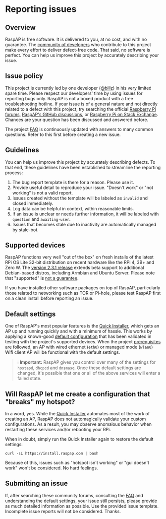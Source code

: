 # Reporting issues

## Overview
RaspAP is free software. It is delivered to you, at no cost, and with no guarantee. The [community of developers](https://github.com/RaspAP/raspap-webgui/graphs/contributors) who contribute to this project make every effort to deliver defect-free code. That said, no software is perfect. You can help us improve this project by accurately describing your issue.

## Issue policy
This project is currently led by one developer ([@billz](https://github.com/billz)) in his very limited spare time. Please respect our developers' time by using issues for reporting bugs only. RaspAP is not a boxed product with a free troubleshooting hotline. If your issue is of a general nature and not directly related to a defect with this project, try searching the official [Raspberry Pi forums](https://www.raspberrypi.org/forums/), [RaspAP's GitHub discussions](https://github.com/RaspAP/raspap-webgui/discussions), or [Raspberry Pi on Stack Exchange](https://raspberrypi.stackexchange.com/). Chances are your question has been discussed and answered before.

The project [FAQ](/faq/) is continuously updated with answers to many common questions. Refer to this first before creating a new issue. 

## Guidelines
You can help us improve this project by accurately describing defects. To that end, these guidelines have been established to streamline the reporting process: 

1. The bug report template is there for a reason. Please use it.
2. Provide useful detail to reproduce your issue. "Doesn't work" or "not working" is not a valid report.
3. Issues created without the template will be labeled as `invalid` and closed immediately.
4. Log data can be helpful in context, within reasonable limits.
5. If an issue is unclear or needs further information, it will be labeled with `question` and `awaiting-user`.
6. Issues that becomes stale due to inactivity are automatically managed by stale-bot.

## Supported devices 
RaspAP functions very well "out of the box" on fresh installs of the latest RPi OS Lite 32-bit distribution on recent hardware like the RPi 4, 3B+ and Zero W. The [version 2.3.1 release](https://github.com/RaspAP/raspap-webgui/releases/tag/2.3.1) extends beta support to additional Debian-based distros, including Armbian and Ubuntu Server. Please note that "supported" is [not a guarantee](/#compatible-operating-systems).

If you have installed other software packages on top of RaspAP, particularly those related to networking such as TOR or Pi-hole, please test RaspAP first on a clean install before reporting an issue.

## Default settings
One of RaspAP's most popular features is the [Quick Installer](/quick/), which gets an AP up and running quickly and with a minimum of hassle. This works by applying a known-good [default configuration](/defaults/) that has been validated in testing with the project's supported devices. When the project [prerequisites](/#quick-start) are followed, an AP with wired ethernet (`eth0`) or managed mode (`wlan0`) Wifi client AP will be functional with the default settings.

> :information_source: **Important:** RaspAP gives you control over many of the settings for `hostapd`, `dhcpcd` and `dnsmasq`. Once these default settings are changed, it's possible that one or all of the above services will enter a failed state.

## Will RaspAP let me create a configuration that "breaks" my hotspot?
In a word, yes. While the [Quick Installer](/quick/) automates most of the work of creating an AP, RaspAP does not automagically validate your custom configurations. As a result, you may observe anomalous behavior when restarting these services and/or rebooting your RPi.

When in doubt, simply run the Quick Installer again to restore the default settings:
```
curl -sL https://install.raspap.com | bash
```
Because of this, issues such as "hotspot isn't working" or "gui doesn't work" won't be considered. No hard feelings. 

## Submitting an issue
If, after searching these community forums, consulting the [FAQ](/faq/) and understanding the default settings, your issue still persists, please provide as much detailed information as possible. Use the provided issue template. Incomplete issue reports will not be considered. 
Thanks.

